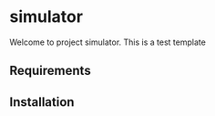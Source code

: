 # simulator
Welcome to project simulator. This is a test template

## Requirements

## Installation
